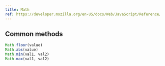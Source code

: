 ```yaml
---
title: Math
ref: https://developer.mozilla.org/en-US/docs/Web/JavaScript/Reference/Global_Objects/Math
---
```


## Common methods

```javascript
Math.floor(value)
Math.abs(value)
Math.min(val1, val2)
Math.max(val1, val2)
```
